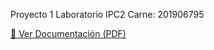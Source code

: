 Proyecto 1  Laboratorio IPC2  Carne: 201906795

[📄 Ver Documentación (PDF)](DOCUMENTACION_IPC2_Proyecto1_20190695.pdf)

